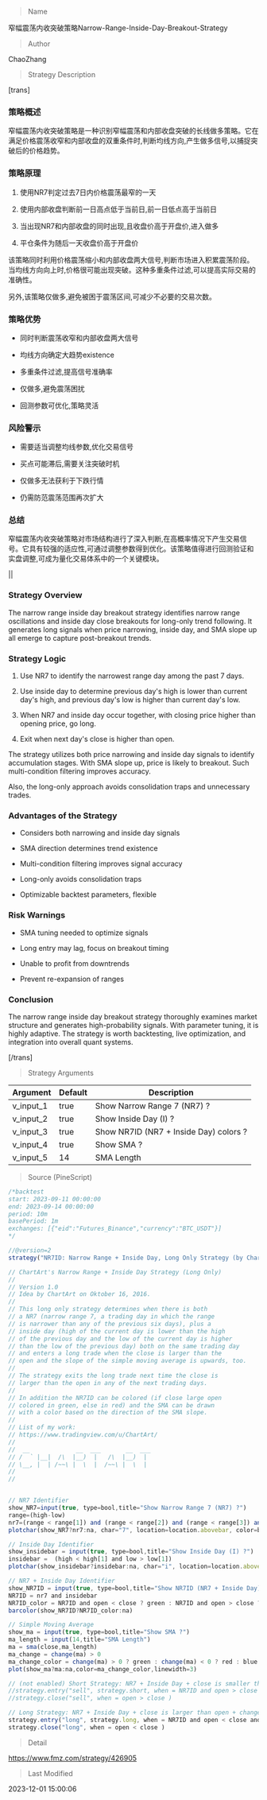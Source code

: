 
> Name

窄幅震荡内收突破策略Narrow-Range-Inside-Day-Breakout-Strategy

> Author

ChaoZhang

> Strategy Description


[trans]

### 策略概述

窄幅震荡内收突破策略是一种识别窄幅震荡和内部收盘突破的长线做多策略。它在满足价格震荡收窄和内部收盘的双重条件时,判断均线方向,产生做多信号,以捕捉突破后的价格趋势。

### 策略原理

1. 使用NR7判定过去7日内价格震荡最窄的一天

2. 使用内部收盘判断前一日高点低于当前日,前一日低点高于当前日

3. 当出现NR7和内部收盘的同时出现,且收盘价高于开盘价,进入做多

4. 平仓条件为随后一天收盘价高于开盘价

该策略同时利用价格震荡缩小和内部收盘两大信号,判断市场进入积累震荡阶段。当均线方向向上时,价格很可能出现突破。这种多重条件过滤,可以提高实际交易的准确性。

另外,该策略仅做多,避免被困于震荡区间,可减少不必要的交易次数。

### 策略优势

- 同时判断震荡收窄和内部收盘两大信号

- 均线方向确定大趋势existence

- 多重条件过滤,提高信号准确率

- 仅做多,避免震荡困扰

- 回测参数可优化,策略灵活

### 风险警示

- 需要适当调整均线参数,优化交易信号

- 买点可能滞后,需要关注突破时机

- 仅做多无法获利于下跌行情

- 仍需防范震荡范围再次扩大

### 总结

窄幅震荡内收突破策略对市场结构进行了深入判断,在高概率情况下产生交易信号。它具有较强的适应性,可通过调整参数得到优化。该策略值得进行回测验证和实盘调整,可成为量化交易体系中的一个关键模块。

||

### Strategy Overview

The narrow range inside day breakout strategy identifies narrow range oscillations and inside day close breakouts for long-only trend following. It generates long signals when price narrowing, inside day, and SMA slope up all emerge to capture post-breakout trends. 

### Strategy Logic  

1. Use NR7 to identify the narrowest range day among the past 7 days.

2. Use inside day to determine previous day's high is lower than current day's high, and previous day's low is higher than current day's low.

3. When NR7 and inside day occur together, with closing price higher than opening price, go long.

4. Exit when next day's close is higher than open.

The strategy utilizes both price narrowing and inside day signals to identify accumulation stages. With SMA slope up, price is likely to breakout. Such multi-condition filtering improves accuracy.

Also, the long-only approach avoids consolidation traps and unnecessary trades. 

### Advantages of the Strategy

- Considers both narrowing and inside day signals 

- SMA direction determines trend existence

- Multi-condition filtering improves signal accuracy

- Long-only avoids consolidation traps  

- Optimizable backtest parameters, flexible 

### Risk Warnings

- SMA tuning needed to optimize signals

- Long entry may lag, focus on breakout timing

- Unable to profit from downtrends   

- Prevent re-expansion of ranges

### Conclusion

The narrow range inside day breakout strategy thoroughly examines market structure and generates high-probability signals. With parameter tuning, it is highly adaptive. The strategy is worth backtesting, live optimization, and integration into overall quant systems.

[/trans]

> Strategy Arguments



|Argument|Default|Description|
|----|----|----|
|v_input_1|true|Show Narrow Range 7 (NR7) ?|
|v_input_2|true|Show Inside Day (I) ?|
|v_input_3|true|Show NR7ID (NR7 + Inside Day) colors ?|
|v_input_4|true|Show SMA ?|
|v_input_5|14|SMA Length|


> Source (PineScript)

``` javascript
/*backtest
start: 2023-09-11 00:00:00
end: 2023-09-14 00:00:00
period: 10m
basePeriod: 1m
exchanges: [{"eid":"Futures_Binance","currency":"BTC_USDT"}]
*/

//@version=2
strategy("NR7ID: Narrow Range + Inside Day, Long Only Strategy (by ChartArt)", shorttitle="CA_-_NR7ID_Strat", overlay=true) // max_bars_back=5000

// ChartArt's Narrow Range + Inside Day Strategy (Long Only)
//
// Version 1.0
// Idea by ChartArt on Oktober 16, 2016.
//
// This long only strategy determines when there is both
// a NR7 (narrow range 7, a trading day in which the range
// is narrower than any of the previous six days), plus a
// inside day (high of the current day is lower than the high
// of the previous day and the low of the current day is higher
// than the low of the previous day) both on the same trading day
// and enters a long trade when the close is larger than the
// open and the slope of the simple moving average is upwards, too.
//
// The strategy exits the long trade next time the close is
// larger than the open in any of the next trading days.
//
// In addition the NR7ID can be colored (if close large open
// colored in green, else in red) and the SMA can be drawn
// with a color based on the direction of the SMA slope.
//
// List of my work: 
// https://www.tradingview.com/u/ChartArt/
// 
//  __             __  ___       __  ___ 
// /  ` |__|  /\  |__)  |   /\  |__)  |  
// \__, |  | /~~\ |  \  |  /~~\ |  \  |  
// 
// 


// NR7 Identifier
show_NR7=input(true, type=bool,title="Show Narrow Range 7 (NR7) ?")
range=(high-low)
nr7=(range < range[1]) and (range < range[2]) and (range < range[3]) and (range < range[4]) and (range < range[5]) and (range < range[6])
plotchar(show_NR7?nr7:na, char="7", location=location.abovebar, color=blue)

// Inside Day Identifier
show_insidebar = input(true, type=bool,title="Show Inside Day (I) ?")
insidebar =  (high < high[1] and low > low[1])
plotchar(show_insidebar?insidebar:na, char="i", location=location.abovebar, color=blue)

// NR7 + Inside Day Identifier
show_NR7ID = input(true, type=bool,title="Show NR7ID (NR7 + Inside Day) colors ?")
NR7ID = nr7 and insidebar
NR7ID_color = NR7ID and open < close ? green : NR7ID and open > close ? red : gray
barcolor(show_NR7ID?NR7ID_color:na)

// Simple Moving Average
show_ma = input(true, type=bool,title="Show SMA ?")
ma_length = input(14,title="SMA Length")
ma = sma(close,ma_length)
ma_change = change(ma) > 0
ma_change_color = change(ma) > 0 ? green : change(ma) < 0 ? red : blue
plot(show_ma?ma:na,color=ma_change_color,linewidth=3)

// (not enabled) Short Strategy: NR7 + Inside Day + close is smaller than open + change of SMA is downwards
//strategy.entry("sell", strategy.short, when = NR7ID and open > close and ma_change == false, comment="Short")
//strategy.close("sell", when = open > close )

// Long Strategy: NR7 + Inside Day + close is larger than open + change of SMA is upwards
strategy.entry("long", strategy.long, when = NR7ID and open < close and ma_change == true, comment="Long")
strategy.close("long", when = open < close )
```

> Detail

https://www.fmz.com/strategy/426905

> Last Modified

2023-12-01 15:00:06
